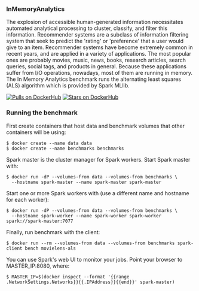 ### InMemoryAnalytics

The explosion of accessible human-generated information necessitates automated analytical processing to cluster, classify, and filter this information. Recommender systems are a subclass of information filtering system that seek to predict the 'rating' or 'preference' that a user would give to an item. Recommender systems have become extremely common in recent years, and are applied in a variety of applications. The most popular ones are probably movies, music, news, books, research articles, search queries, social tags, and products in general. Because these applications suffer from I/O operations, nowadays, most of them are running in memory. The In Memory Analytics benchmark runs the alternating least squares (ALS) algorithm which is provided by Spark MLlib. 

[![Pulls on DockerHub][dhpulls]][dhrepo]
[![Stars on DockerHub][dhstars]][dhrepo]

### Running the benchmark

First create containers that host data and benchmark volumes that other
containers will be using:

    $ docker create --name data data
    $ docker create --name benchmarks benchmarks

Spark master is the cluster manager for Spark workers. Start Spark master with:

    $ docker run -dP --volumes-from data --volumes-from benchmarks \
      --hostname spark-master --name spark-master spark-master

Start one or more Spark workers with (use a different name and hostname for each worker):

    $ docker run -dP --volumes-from data --volumes-from benchmarks \
      --hostname spark-worker --name spark-worker spark-worker spark://spark-master:7077

Finally, run benchmark with the client:

    $ docker run --rm --volumes-from data --volumes-from benchmarks spark-client bench movielens-als

You can use Spark's web UI to monitor your jobs. Point your browser to MASTER_IP:8080, where: 

    $ MASTER_IP=$(docker inspect --format '{{range .NetworkSettings.Networks}}{{.IPAddress}}{{end}}' spark-master)

[dhrepo]: https://hub.docker.com/r/cloudsuite/inmemoryanalytics/ "DockerHub Page"
[dhpulls]: https://img.shields.io/docker/pulls/cloudsuite/inmemoryanalytics.svg "Go to DockerHub Page"
[dhstars]: https://img.shields.io/docker/stars/cloudsuite/inmemoryanalytics.svg "Go to DockerHub Page"

